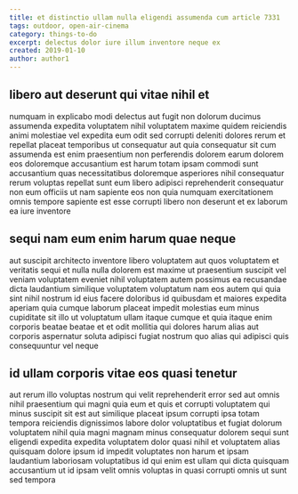 ```yaml
---
title: et distinctio ullam nulla eligendi assumenda cum article 7331
tags: outdoor, open-air-cinema
category: things-to-do
excerpt: delectus dolor iure illum inventore neque ex
created: 2019-01-10
author: author1
---
```


## libero aut deserunt qui vitae nihil et

numquam in explicabo modi delectus aut fugit non dolorum ducimus assumenda expedita voluptatem nihil voluptatem maxime quidem reiciendis animi molestiae vel expedita eum odit sed corrupti deleniti dolores rerum et repellat placeat temporibus ut consequatur aut quia consequatur sit cum assumenda est enim praesentium non perferendis dolorem earum dolorem eos doloremque accusantium est harum totam ipsam commodi sunt accusantium quas necessitatibus doloremque asperiores nihil consequatur rerum voluptas repellat sunt eum libero adipisci reprehenderit consequatur non eum officiis ut nam sapiente eos non quia numquam exercitationem omnis tempore sapiente est esse corrupti libero non deserunt et ex laborum ea iure inventore

## sequi nam eum enim harum quae neque

aut suscipit architecto inventore libero voluptatem aut quos voluptatem et veritatis sequi et nulla nulla dolorem est maxime ut praesentium suscipit vel veniam voluptatem eveniet nihil voluptatem autem possimus ea recusandae dicta laudantium similique voluptatem voluptatum nam eos autem qui quia sint nihil nostrum id eius facere doloribus id quibusdam et maiores expedita aperiam quia cumque laborum placeat impedit molestias eum minus cupiditate sit illo ut voluptatum ullam itaque cumque et quia itaque enim corporis beatae beatae et et odit mollitia qui dolores harum alias aut corporis aspernatur soluta adipisci fugiat nostrum quo alias qui adipisci quis consequuntur vel neque

## id ullam corporis vitae eos quasi tenetur

aut rerum illo voluptas nostrum qui velit reprehenderit error sed aut omnis nihil praesentium qui magni quia eum et quis et corrupti voluptatem qui minus suscipit sit est aut similique placeat ipsum corrupti ipsa totam tempora reiciendis dignissimos labore dolor voluptatibus et fugiat dolorum voluptatem nihil quia magni magnam minus consequatur dolorem sequi sunt eligendi expedita expedita voluptatem dolor quasi nihil et voluptatem alias quisquam dolore ipsum id impedit voluptates non harum et ipsam laudantium laboriosam voluptatibus id qui enim est ullam qui dicta quisquam accusantium ut id ipsam velit omnis voluptas in quasi corrupti omnis ut sunt sed tempora
